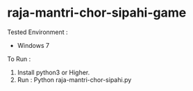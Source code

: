 # raja-mantri-chor-sipahi-game

Tested Environment :          
+ Windows 7         

To Run :          
1. Install python3 or Higher.         
2. Run : Python raja-mantri-chor-sipahi.py          
